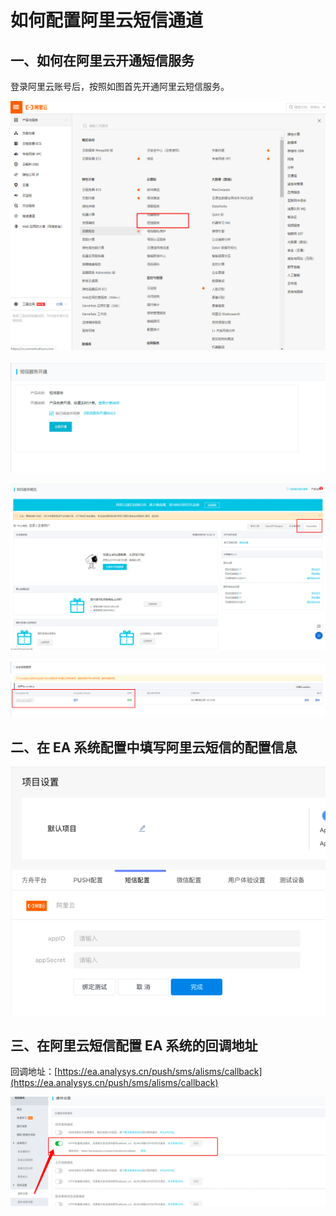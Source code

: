 # 如何配置阿里云短信通道

## 一、如何在阿里云开通短信服务

登录阿里云账号后，按照如图首先开通阿里云短信服务。

![选择短信服务](<../../.gitbook/assets/image (36).png>)

![开通短信服务](<../../.gitbook/assets/image (37).png>)

![点击 AccessKey](<../../.gitbook/assets/image (38).png>)

![复制 ID 和 Secret，准备填写到 EA 系统配置中](<../../.gitbook/assets/image (39).png>)

## 二、在 EA 系统配置中填写阿里云短信的配置信息

![](<../../.gitbook/assets/image (40).png>)

## 三、在阿里云短信配置 EA 系统的回调地址

回调地址：[https://ea.analysys.cn/push/sms/alisms/callback](https://ea.analysys.cn/push/sms/alisms/callback)

![](<../../.gitbook/assets/image (41).png>)
